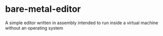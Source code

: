 # bare-metal-editor
A simple editor written in assembly intended to run inside a virtual machine without an operating system
